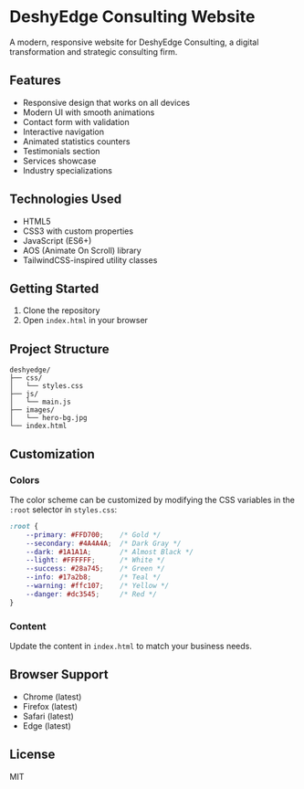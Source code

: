 # DeshyEdge Consulting Website

A modern, responsive website for DeshyEdge Consulting, a digital transformation and strategic consulting firm.

## Features

- Responsive design that works on all devices
- Modern UI with smooth animations
- Contact form with validation
- Interactive navigation
- Animated statistics counters
- Testimonials section
- Services showcase
- Industry specializations

## Technologies Used

- HTML5
- CSS3 with custom properties
- JavaScript (ES6+)
- AOS (Animate On Scroll) library
- TailwindCSS-inspired utility classes

## Getting Started

1. Clone the repository
2. Open `index.html` in your browser

## Project Structure

```
deshyedge/
├── css/
│   └── styles.css
├── js/
│   └── main.js
├── images/
│   └── hero-bg.jpg
└── index.html
```

## Customization

### Colors

The color scheme can be customized by modifying the CSS variables in the `:root` selector in `styles.css`:

```css
:root {
    --primary: #FFD700;    /* Gold */
    --secondary: #4A4A4A;  /* Dark Gray */
    --dark: #1A1A1A;       /* Almost Black */
    --light: #FFFFFF;      /* White */
    --success: #28a745;    /* Green */
    --info: #17a2b8;       /* Teal */
    --warning: #ffc107;    /* Yellow */
    --danger: #dc3545;     /* Red */
}
```

### Content

Update the content in `index.html` to match your business needs.

## Browser Support

- Chrome (latest)
- Firefox (latest)
- Safari (latest)
- Edge (latest)

## License

MIT